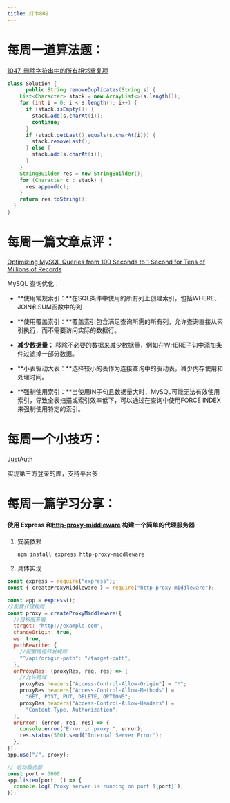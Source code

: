```yaml
---
title: 打卡809
---
```


# 每周一道算法题：

[1047. 删除字符串中的所有相邻重复项](https://leetcode.cn/problems/remove-all-adjacent-duplicates-in-string/)

```Java
class Solution {
      public String removeDuplicates(String s) {
    List<Character> stack = new ArrayList<>(s.length());
    for (int i = 0; i < s.length(); i++) {
      if (stack.isEmpty()) {
        stack.add(s.charAt(i));
        continue;
      }
      if (stack.getLast().equals(s.charAt(i))) {
        stack.removeLast();
      } else {
        stack.add(s.charAt(i));
      }
    }
    StringBuilder res = new StringBuilder();
    for (Character c : stack) {
      res.append(c);
    }
    return res.toString();
  }
}
```

# 每周一篇文章点评：

[Optimizing MySQL Queries from 190 Seconds to 1 Second for Tens of Millions of Records](https://medium.com/@haiou-a/optimizing-mysql-queries-from-190-seconds-to-1-second-for-tens-of-millions-of-records-c9d61b7e75b9)

MySQL 查询优化：

- **使用常规索引：**在SQL条件中使用的所有列上创建索引，包括WHERE、JOIN和SUM函数中的列
- **使用覆盖索引：**覆盖索引包含满足查询所需的所有列，允许查询直接从索引执行，而不需要访问实际的数据行。

- **减少数据量：** 移除不必要的数据来减少数据量，例如在WHERE子句中添加条件过滤掉一部分数据。
- **小表驱动大表：**选择较小的表作为连接查询中的驱动表，减少内存使用和处理时间。
- **强制使用索引：**当使用IN子句且数据量大时，MySQL可能无法有效使用索引，导致全表扫描或索引效率低下，可以通过在查询中使用FORCE INDEX来强制使用特定的索引。

# 每周一个小技巧：

[JustAuth](https://github.com/justauth/JustAuth)

实现第三方登录的库，支持平台多

# 每周一篇学习分享：

#### 使用 Express 和[http-proxy-middleware](https://github.com/chimurai/http-proxy-middleware) 构建一个简单的代理服务器

1. 安装依赖

   ```shell
   npm install express http-proxy-middleware
   ```

2. 具体实现

```javascript
const express = require("express");
const { createProxyMiddleware } = require("http-proxy-middleware");

const app = express();
//配置代理规则
const proxy = createProxyMiddleware({
  //目标服务器
  target: "http://example.com",
  changeOrigin: true,
  ws: true,
  pathRewrite: {
    //配置路径转发规则
    "^/api/origin-path": "/target-path",
  },
  onProxyRes: (proxyRes, req, res) => {
    //允许跨域
    proxyRes.headers["Access-Control-Allow-Origin"] = "*";
    proxyRes.headers["Access-Control-Allow-Methods"] =
      "GET, POST, PUT, DELETE, OPTIONS";
    proxyRes.headers["Access-Control-Allow-Headers"] =
      "Content-Type, Authorization";
  },
  onError: (error, req, res) => {
    console.error("Error in proxy:", error);
    res.status(500).send("Internal Server Error");
  },
});
app.use("/", proxy);

// 启动服务器
const port = 3000
app.listen(port, () => {
  console.log(`Proxy server is running on port ${port}`);
});

```

